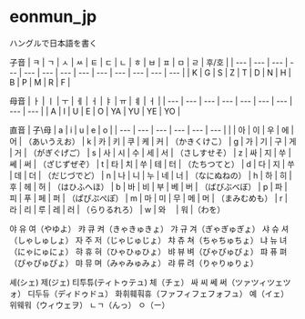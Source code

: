 # eonmun_jp
ハングルで日本語を書く

子音
| ㅋ | ㄱ | ㅅ | ㅆ | ㅌ | ㄷ | ㄴ | ㅎ | ㅂ | ㅍ | ㅁ | ㄹ | 후/호 |
| --- | --- | --- | --- | --- | --- | --- | --- | --- | --- | --- | --- | --- |
| K | G | S | Z | T | D | N | H | B | P | M | R | F |

母音
| ㅏ | ㅣ | ㅜ | ㅔ | ㅓ | ㅑ | ㅠ | ㅖ | ㅓ |
| --- | --- | --- | --- | --- | --- | --- | --- | --- |
| A | I | U | E | O | YA | YU | YE | YO |

直音
| 子\母 | a | i | u | e | o |
| --- | --- | --- | --- | --- | --- |
|  | 아 | 이 | 우 | 에 | 어 | （あいうえお）
| k | 카 | 키 | 쿠 | 케 | 커 | （かきくけこ）
| g | 가 | 기 | 구 | 게 | 거 | （がぎぐげご）
| s | 사 | 시 | 수 | 세 | 서 | （さしすせそ）
| z | 싸 | 지 | 쑤 | 쎄 | 써 | （ざじずぜぞ）
| t | 타 | 치 | 쑤 | 테 | 터 | （たちつてと）
| d | 다 | 지 | 쑤 | 데 | 더 | （だじづでど）
| n | 나 | 니 | 누 | 네 | 너 | （なにぬねの）
| h | 하 | 히 | 후 | 헤 | 허 | （はひふへほ）
| b | 바 | 비 | 부 | 베 | 버 | （ばびぶべぼ）
| p | 파 | 피 | 푸 | 페 | 퍼 | （ぱぴぷぺぽ）
| m | 마 | 미 | 무 | 메 | 머 | （まみむめも）
| r | 라 | 리 | 루 | 레 | 러 | （らりるれろ）
| w | 와　 | 워 |（わを）

야 유 여（やゆよ）
캬 큐 켜（きゃきゅきょ）
갸 규 겨（ぎゃぎゅぎょ）
샤 슈 셔（しゃしゅしょ）
자 주 저（じゃじゅじょ）
챠 츄 쳐（ちゃちゅちょ）
냐 뉴 녀（にゃにゅにょ）
햐 휴 혀（ひゃひゅひょ）
뱌 뷰 벼（びゃびゅびょ）
퍄 퓨 펴（ぴゃぴゅぴょ）
먀 뮤 며（みゃみゅみょ）
랴 류 려（りゃりゅりょ）

셰(シェ)
제(ジェ)
티투튜(ティトゥテュ)
체（チェ）
싸 씨  쎄 써（ツァツィツェツォ）
디두듀（ディドゥドュ）
화휘훼훠휴（ファフィフェフォフュ）
예（イェ）
위웨워（ウィウェヲ）
ㄴㄱ（んっ）
ㅇ（ー）


